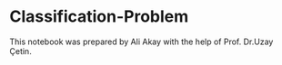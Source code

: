 # Classification-Problem

This notebook was prepared by Ali Akay with the help of Prof. Dr.Uzay Çetin.
